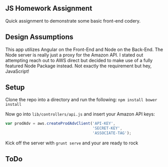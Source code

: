 ## JS Homework Assignment

Quick assignment to demonstrate some basic front-end codery.

## Design Assumptions

This app utilizes Angular on the Front-End and Node on the Back-End.  The Node server is really just a proxy for the Amazon API.  I stated out attempting reach out to AWS direct but decided to make use of a fully featured Node Package instead. Not exactly the requirement but hey, JavaScript!

## Setup

Clone the repo into a directory and run the following:
`
  npm install
  bower install
`

Now go into `lib/controllers/api.js` and insert your Amazon API keys:

```javascript
var prodAdv = aws.createProdAdvClient('API-KEY', 
                                      'SECRET-KEY', 
                                      'ASSOCIATE-TAG');
```

Kick off the server with `grunt serve` and your are ready to rock 

## ToDo

